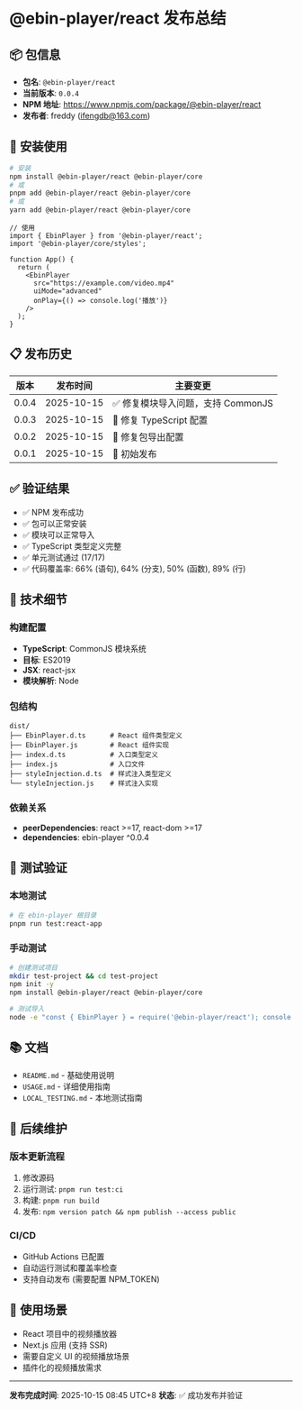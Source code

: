 # @ebin-player/react 发布总结

## 📦 包信息

- **包名**: `@ebin-player/react`
- **当前版本**: `0.0.4`
- **NPM 地址**: https://www.npmjs.com/package/@ebin-player/react
- **发布者**: freddy (ifengdb@163.com)

## 🚀 安装使用

```bash
# 安装
npm install @ebin-player/react @ebin-player/core
# 或
pnpm add @ebin-player/react @ebin-player/core
# 或
yarn add @ebin-player/react @ebin-player/core
```

```tsx
// 使用
import { EbinPlayer } from '@ebin-player/react';
import '@ebin-player/core/styles';

function App() {
  return (
    <EbinPlayer
      src="https://example.com/video.mp4"
      uiMode="advanced"
      onPlay={() => console.log('播放')}
    />
  );
}
```

## 📋 发布历史

| 版本 | 发布时间 | 主要变更 |
|------|----------|----------|
| 0.0.4 | 2025-10-15 | ✅ 修复模块导入问题，支持 CommonJS |
| 0.0.3 | 2025-10-15 | 🔧 修复 TypeScript 配置 |
| 0.0.2 | 2025-10-15 | 🔧 修复包导出配置 |
| 0.0.1 | 2025-10-15 | 🎉 初始发布 |

## ✅ 验证结果

- ✅ NPM 发布成功
- ✅ 包可以正常安装
- ✅ 模块可以正常导入
- ✅ TypeScript 类型定义完整
- ✅ 单元测试通过 (17/17)
- ✅ 代码覆盖率: 66% (语句), 64% (分支), 50% (函数), 89% (行)

## 🔧 技术细节

### 构建配置
- **TypeScript**: CommonJS 模块系统
- **目标**: ES2019
- **JSX**: react-jsx
- **模块解析**: Node

### 包结构
```
dist/
├── EbinPlayer.d.ts      # React 组件类型定义
├── EbinPlayer.js        # React 组件实现
├── index.d.ts           # 入口类型定义
├── index.js             # 入口文件
├── styleInjection.d.ts  # 样式注入类型定义
└── styleInjection.js    # 样式注入实现
```

### 依赖关系
- **peerDependencies**: react >=17, react-dom >=17
- **dependencies**: ebin-player ^0.0.4

## 🧪 测试验证

### 本地测试
```bash
# 在 ebin-player 根目录
pnpm run test:react-app
```

### 手动测试
```bash
# 创建测试项目
mkdir test-project && cd test-project
npm init -y
npm install @ebin-player/react @ebin-player/core

# 测试导入
node -e "const { EbinPlayer } = require('@ebin-player/react'); console.log('✅ 导入成功:', typeof EbinPlayer);"
```

## 📚 文档

- `README.md` - 基础使用说明
- `USAGE.md` - 详细使用指南
- `LOCAL_TESTING.md` - 本地测试指南

## 🔄 后续维护

### 版本更新流程
1. 修改源码
2. 运行测试: `pnpm run test:ci`
3. 构建: `pnpm run build`
4. 发布: `npm version patch && npm publish --access public`

### CI/CD
- GitHub Actions 已配置
- 自动运行测试和覆盖率检查
- 支持自动发布 (需要配置 NPM_TOKEN)

## 🎯 使用场景

- React 项目中的视频播放器
- Next.js 应用 (支持 SSR)
- 需要自定义 UI 的视频播放场景
- 插件化的视频播放需求

---

**发布完成时间**: 2025-10-15 08:45 UTC+8
**状态**: ✅ 成功发布并验证

